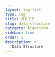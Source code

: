 ```yaml
---
layout: tag-list
type: tag
title: 자료구조
slug: data-structure
category: Algorithm
sidebar: true
order: 1
description: >
   Data Structure
---
```

